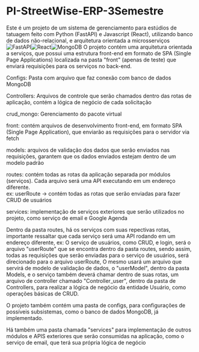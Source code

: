 # PI-StreetWise-ERP-3Semestre
Este é um projeto de um sistema de gerenciamento para estúdios de tatuagem feito com Python (FastAPI) e Javascript (React), utilizando banco de dados não-relacional, e arquitetura orientada a microsserviços
![FastAPI](https://img.shields.io/badge/FastAPI-005571?style=for-the-badge&logo=fastapi)![React](https://img.shields.io/badge/react-%2320232a.svg?style=for-the-badge&logo=react&logoColor=%2361DAFB)![MongoDB](https://img.shields.io/badge/MongoDB-%234ea94b.svg?style=for-the-badge&logo=mongodb&logoColor=white)
O projeto contém uma arquitetura orientada a serviços, que possui uma estrutura front-end em formato de SPA (Single Page Applications) localizada na pasta "front" (apenas de teste) que enviará requisições para os serviços no back-end.

Configs: Pasta com arquivo que faz conexão com banco de dados MongoDB

Controllers: Arquivos de controle que serão chamados dentro das rotas de aplicação, contém a lógica de negócio de cada solicitação 

crud_mongo: Gerenciamento do pacote virtual 

front: contém arquivos de desenvolvimento front-end, em formato SPA (Single Page Application), que enviarão as requisições para o servidor via fetch

models: arquivos de validação dos dados que serão enviados nas requisições, garantem que os dados enviados estejam dentro de um modelo padrão

routes: contém todas as rotas da aplicação separada por módulos (serviços). Cada arquivo será uma API executando em um endereço diferente.  
ex: userRoute -> contém todas as rotas que serão enviadas para fazer CRUD de usuários

services: implementação de serviços exteriores que serão utilizados no projeto, como serviço de email e Google Agenda

Dentro da pasta routes, há os serviços com suas repectivas rotas, importante ressaltar que cada serviço será uma API rodando em um endereço diferente, ex: O serviço de usuários, como CRUD, e login, será o arquivo "userRoute" que se encontra dentro da pasta routes, sendo assim, todas as requisições que serão enviadas para o serviço de usuários, será direcionado para o arquivo userRoute, O mesmo usará um arquivo que servirá de modelo de validação de dados, o "userModel", dentro da pasta Models, e o serviço também deverá chamar dentro de suas rotas, um arquivo de controller chamado "Controller_user", dentro da pasta de Controllers, para realizar a lógica de negócio da entidade Usuário, como operações básicas de CRUD.

O projeto também contém uma pasta de configs, para configurações de possíveis subsistemas, como o banco de dados MongoDB, já implementado.

Há também uma pasta chamada "services" para implementação de outros módulos e APIS exteriores que serão consumidas na aplicação, como o serviço de email, que terá sua própria lógica de negócio
